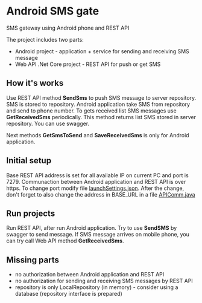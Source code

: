 # Android SMS gate
SMS gateway using Android phone and REST API

The project includes two parts:
* Android project - application + service for sending and receiving SMS message
* Web API .Net Core project - REST API for push or get SMS

## How it's works
Use REST API method **SendSms** to push SMS message to server repository. SMS is stored to repository. Android application take SMS from repository and send to phone number. To gets received list SMS messages use **GetReceivedSms** periodically. This method returns list SMS stored in server repository. You can use swagger.

Next methods **GetSmsToSend** and **SaveReceivedSms** is only for Android application.

## Initial setup
Base REST API address is set for all available IP on current PC and port is 7279. Communaction between Android application and REST API is over https. To change port modify file [launchSettings.json](https://github.com/mbob001/android-sms-gate/blob/main/Server/SMS.WebAPI/Properties/launchSettings.json). After the change, don't forget to also change the address in BASE_URL in a file [APIComm.java](https://github.com/mbob001/android-sms-gate/blob/main/Android/app/src/main/java/cz/soft4you/smsgate/APIComm.java)

## Run projects
Run REST API, after run Android application. Try to use **SendSMS** by swagger to send message. If SMS message arrives on mobile phone, you can try call Web API method **GetReceivedSms**.

## Missing parts
* no authorization between Android application and REST API
* no authorization for sending and receiving SMS messages by REST API
* repository is only LocalRepository (in memory) - consider using a database (repository interface is prepared)
